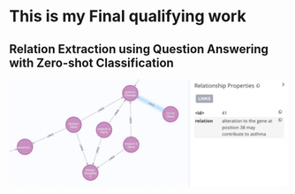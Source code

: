 # This is my Final qualifying work

## Relation Extraction using Question Answering with Zero-shot Classification

![Knowledge Graph](/images/kg1.jpg?raw=true "Interpretebility of relations by QA model")
